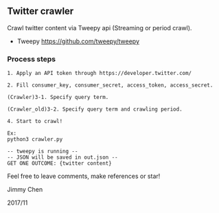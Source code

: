 ## Twitter crawler

Crawl twitter content via Tweepy api (Streaming or period crawl).

* Tweepy https://github.com/tweepy/tweepy

### Process steps

```
1. Apply an API token through https://developer.twitter.com/

2. Fill consumer_key, consumer_secret, access_token, access_secret.

(Crawler)3-1. Specify query term.

(Crawler_old)3-2. Specify query term and crawling period.

4. Start to crawl!

Ex:
python3 crawler.py

-- tweepy is running --
-- JSON will be saved in out.json --
GET ONE OUTCOME: {twitter content}
```

Feel free to leave comments, make references or star!

Jimmy Chen

2017/11